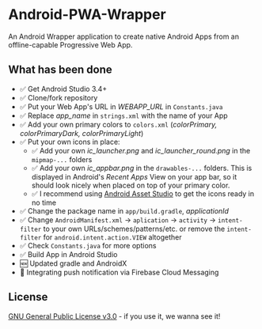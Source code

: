 # Android-PWA-Wrapper

An Android Wrapper application to create native Android Apps from an offline-capable Progressive Web App.

## What has been done
- ✅ Get Android Studio 3.4+
- ✅ Clone/fork repository
- ✅ Put your Web App's URL in _WEBAPP_URL_ in `Constants.java`
- ✅ Replace *app_name* in `strings.xml` with the name of your App
- ✅ Add your own primary colors to `colors.xml` (*colorPrimary, colorPrimaryDark, colorPrimaryLight*)
- ✅ Put your own icons in place:
  - ✅ Add your own _ic_launcher.png_ and _ic_launcher_round.png_ in the `mipmap-...` folders
  - ✅ Add your own _ic_appbar.png_ in the `drawables-...` folders. This is displayed in Android's _Recent Apps_ View on your app bar, so it should look nicely when placed on top of your primary color.
  - ✅ I recommend using [Android Asset Studio](https://romannurik.github.io/AndroidAssetStudio) to get the icons ready in no time
- ✅ Change the package name in `app/build.gradle`, *applicationId*
- ✅ Change `AndroidManifest.xml` -> `aplication` -> `activity` -> `intent-filter` to your own URLs/schemes/patterns/etc. or remove the `intent-filter` for `android.intent.action.VIEW` altogether
- ✅ Check `Constants.java` for more options
- ✅ Build App in Android Studio
- 🆕 Updated gradle and AndroidX
- 🚧 Integrating push notification via Firebase Cloud Messaging

## License
[GNU General Public License v3.0](https://www.gnu.org/licenses/gpl-3.0.en.html) - if you use it, we wanna see it!
